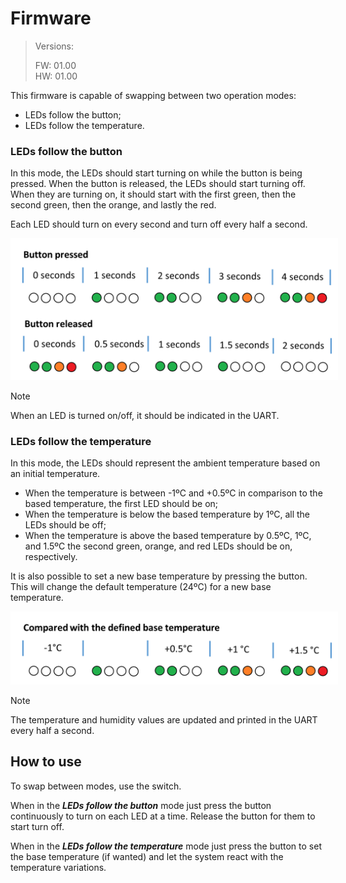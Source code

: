 # Firmware
> Versions:
>
> FW: 01.00 \
> HW: 01.00

This firmware is capable of swapping between two operation modes:
- LEDs follow the button;
- LEDs follow the temperature.

### LEDs follow the button
In this mode, the LEDs should start turning on while the button is being pressed. When the button is released, the LEDs should start turning off. When they are turning on, it should start with the first green, then the second green, then the orange, and lastly the red.

Each LED should turn on every second and turn off every half a second.

<p align="center">
  <img src="../Documents/Images/First_challenge.png" style="background-color: white; padding: 10px;">
</p>

> [!Note]
> When an LED is turned on/off, it should be indicated in the UART.

### LEDs follow the temperature
In this mode, the LEDs should represent the ambient temperature based on an initial temperature.
- When the temperature is between -1ºC and +0.5ºC in comparison to the based temperature, the first LED should be on;
- When the temperature is below the based temperature by 1ºC, all the LEDs should be off;
- When the temperature is above the based temperature by 0.5ºC, 1ºC, and 1.5ºC the second green, orange, and red LEDs should be on, respectively.

It is also possible to set a new base temperature by pressing the button. This will change the default temperature (24ºC) for a new base temperature.

<p align="center">
  <img src="../Documents/Images/Second_challenge.png" style="background-color: white; padding: 10px;">
</p>

> [!Note]
> The temperature and humidity values are updated and printed in the UART every half a second.


## How to use
To swap between modes, use the switch.

When in the ***LEDs follow the button*** mode just press the button continuously to turn on each LED at a time. Release the button for them to start turn off.

When in the ***LEDs follow the temperature*** mode just press the button to set the base temperature (if wanted) and let the system react with the temperature variations.
